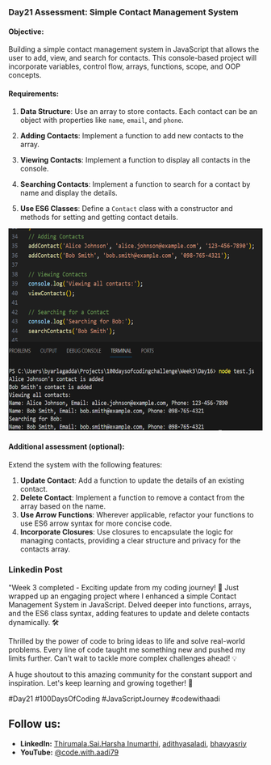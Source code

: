 ### Day21 Assessment: Simple Contact Management System

#### Objective:
Building a simple contact management system in JavaScript that allows the user to add, view, and search for contacts. This console-based project will incorporate variables, control flow, arrays, functions, scope, and OOP concepts.

#### Requirements:

1. **Data Structure**: Use an array to store contacts. Each contact can be an object with properties like `name`, `email`, and `phone`.

2. **Adding Contacts**: Implement a function to add new contacts to the array.

3. **Viewing Contacts**: Implement a function to display all contacts in the console.

4. **Searching Contacts**: Implement a function to search for a contact by name and display the details.

5. **Use ES6 Classes**: Define a `Contact` class with a constructor and methods for setting and getting contact details.

<center><img src="https://github.com/adithyasai/100daysofcodingchallenge/blob/main/images/week3_ss9.png" width="800" height="400"></center>

#### Additional assessment (optional):
Extend the system with the following features:

1. **Update Contact**: Add a function to update the details of an existing contact.
2. **Delete Contact**: Implement a function to remove a contact from the array based on the name.
3. **Use Arrow Functions**: Wherever applicable, refactor your functions to use ES6 arrow syntax for more concise code.
4. **Incorporate Closures**: Use closures to encapsulate the logic for managing contacts, providing a clear structure and privacy for the contacts array.

### Linkedin Post
"Week 3 completed - Exciting update from my coding journey! 🚀 Just wrapped up an engaging project where I enhanced a simple Contact Management System in JavaScript. Delved deeper into functions, arrays, and the ES6 class syntax, adding features to update and delete contacts dynamically. 🛠️

Thrilled by the power of code to bring ideas to life and solve real-world problems. Every line of code taught me something new and pushed my limits further. Can't wait to tackle more complex challenges ahead! 💡

A huge shoutout to this amazing community for the constant support and inspiration. Let's keep learning and growing together! 🌱

#Day21 #100DaysOfCoding #JavaScriptJourney #codewithaadi

## Follow us:
- **LinkedIn:** [Thirumala.Sai.Harsha Inumarthi](https://www.linkedin.com/in/saiharsha3377/), [adithyasaladi](https://www.linkedin.com/in/adithyasaladi/), [bhavyasriy](https://www.linkedin.com/in/bhavyasriy/)
- **YouTube:** [@code.with.aadi79](https://www.youtube.com/@Code.with.aadi79)
